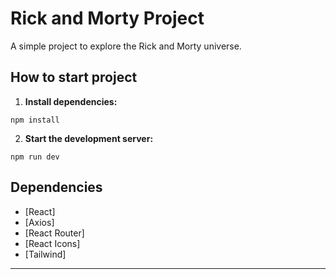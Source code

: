 # Rick and Morty Project

A simple project to explore the Rick and Morty universe.

## How to start project

1. **Install dependencies:**
  ``` 
  npm install
  ```

2. **Start the development server:**
  ```
  npm run dev
  ```

## Dependencies

- [React]
- [Axios]
- [React Router]
- [React Icons]
- [Tailwind]

---

